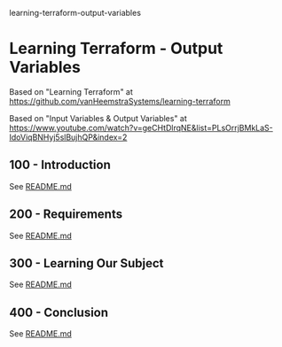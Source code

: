 learning-terraform-output-variables
# Learning Terraform - Output Variables

Based on "Learning Terraform" at https://github.com/vanHeemstraSystems/learning-terraform

Based on "Input Variables & Output Variables" at https://www.youtube.com/watch?v=geCHtDlrqNE&list=PLsOrrjBMkLaS-IdoViqBNHyj5slBujhQP&index=2

## 100 - Introduction

See [README.md](./100/README.md)

## 200 - Requirements

See [README.md](./200/README.md)

## 300 - Learning Our Subject

See [README.md](./300/README.md)

## 400 - Conclusion

See [README.md](./400/README.md)
